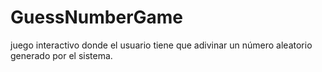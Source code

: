 # GuessNumberGame
juego interactivo donde el usuario tiene que adivinar un número aleatorio generado por el sistema.
